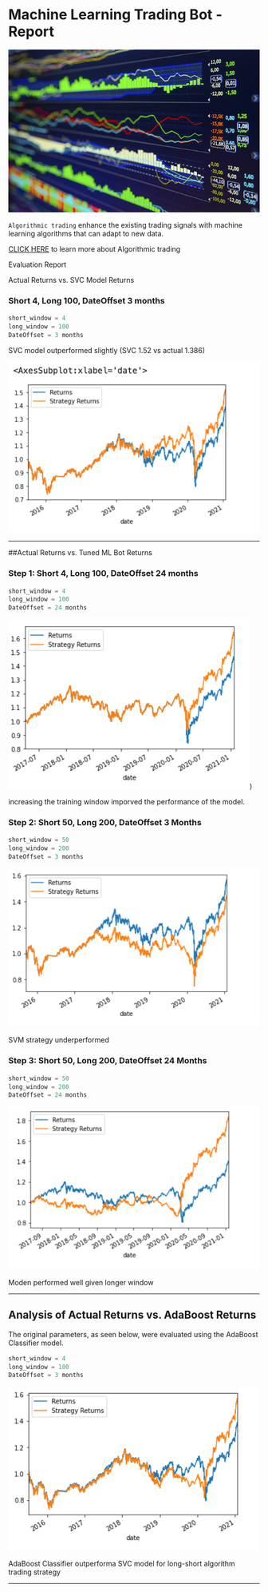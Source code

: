 # Machine Learning Trading Bot - Report

![](pics/beg.jpeg)
  
`Algorithmic trading` enhance the existing trading signals with machine learning algorithms that can adapt to new data.

[CLICK HERE](https://www.investopedia.com/articles/active-trading/101014/basics-algorithmic-trading-concepts-and-examples.asp) to learn more about Algorithmic trading

Evaluation Report

Actual Returns vs. SVC Model Returns

### Short 4, Long 100, DateOffset 3 months



```python
short_window = 4
long_window = 100
DateOffset = 3 months
```



SVC model outperformed slightly (SVC 1.52 vs actual 1.386)

![](pics/50-100-3.png)

---

##Actual Returns vs. Tuned ML Bot Returns


### Step 1: Short 4, Long 100, DateOffset 24 months


```python
short_window = 4
long_window = 100
DateOffset = 24 months
```


![](pics/50-100-24.png))



increasing the training window imporved the performance of the model.  


### Step 2: Short 50, Long 200, DateOffset 3 Months



```python
short_window = 50
long_window = 200
DateOffset = 3 months
```



![](pics/50-200-3.png)

SVM strategy underperformed 

### Step 3: Short 50, Long 200, DateOffset 24 Months



```python
short_window = 50
long_window = 200
DateOffset = 24 months
```



![](pics/50-200-24.png)

Moden performed well given longer window 

---

## Analysis of Actual Returns vs. AdaBoost Returns

The original parameters, as seen below, were evaluated using the AdaBoost Classifier model.

```python
short_window = 4
long_window = 100
DateOffset = 3 months
```



![ab-sw4-lw100-do3](pics/AB.png)

 AdaBoost Classifier outperforma SVC model for long-short algorithm trading strategy

---


